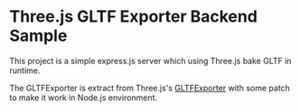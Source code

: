 # Three.js GLTF Exporter Backend Sample

This project is a simple express.js server which using Three.js bake GLTF in runtime.

The GLTFExporter is extract from Three.js's [GLTFExporter](https://github.com/mrdoob/three.js/blob/91f977091a7f249f6f128ca5894d8f46145c8269/examples/jsm/exporters/GLTFExporter.js) with some patch to make it work in Node.js environment.
